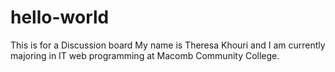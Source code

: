 # hello-world
This is for a Discussion board
My name is Theresa Khouri and I am currently majoring in IT web programming at Macomb Community College.
